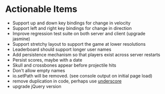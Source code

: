# Actionable Items
* Support up and down key bindings for change in velocity
* Support left and right key bindings for change in direction
* Improve regression test suite on both server and client (upgrade jasmine)
* Support stretchy layout to support the game at lower resolutions
* Leaderboard should support longer user names
* Add persistence mechanism so that players exist across server restarts
* Persist scores, maybe with a date
* Skull and crossbones appear before projectile hits
* Don't allow empty names
* io.setPath will be removed. (see console output on initial page load)
* remove duplication in code, perhaps use [underscore](https://github.com/documentcloud/underscore)
* upgrade jQuery version
